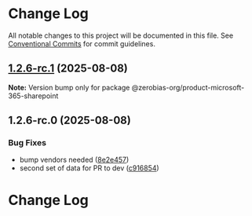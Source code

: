 # Change Log

All notable changes to this project will be documented in this file.
See [Conventional Commits](https://conventionalcommits.org) for commit guidelines.

## [1.2.6-rc.1](https://github.com/zerobias-org/product/compare/@zerobias-org/product-microsoft-365-sharepoint@1.2.6-rc.0...@zerobias-org/product-microsoft-365-sharepoint@1.2.6-rc.1) (2025-08-08)

**Note:** Version bump only for package @zerobias-org/product-microsoft-365-sharepoint





## 1.2.6-rc.0 (2025-08-08)


### Bug Fixes

* bump vendors needed ([8e2e457](https://github.com/zerobias-org/product/commit/8e2e457e0b5d7141a05e8f2c178bc2854f2b7178))
* second set of data for PR to dev ([c916854](https://github.com/zerobias-org/product/commit/c916854bcf229b1c2042ffdea18472d66a061aaf))





# Change Log
